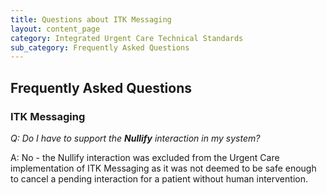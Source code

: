 ```yaml
---
title: Questions about ITK Messaging
layout: content_page
category: Integrated Urgent Care Technical Standards
sub_category: Frequently Asked Questions
---
```

## Frequently Asked Questions

### ITK Messaging
*Q: Do I have to support the **Nullify** interaction in my system?*

A: No - the Nullify interaction was excluded from the Urgent Care implementation of ITK Messaging as it was not deemed to be safe enough to cancel a pending interaction for a patient without human intervention.
